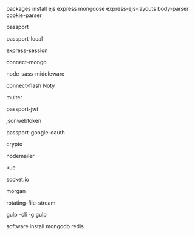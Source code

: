packages install 
ejs
express
mongoose
express-ejs-layouts
body-parser
cookie-parser

passport

passport-local

express-session

connect-mongo

node-sass-middleware
<!-- for notification -->
connect-flash
Noty
<!-- for photo and vedio  -->
multer
<!-- for api authrization -->
passport-jwt
<!-- generate an encrpyted token  -->
jsonwebtoken
<!-- for Third party authentication -->
passport-google-oauth
<!--for creating random unique passwords -->
crypto
<!-- for sending mail -->
nodemailer
<!-- for queue-ing delayed jobs  -->
kue

<!-- for chatting engine -->
socket.io
<!-- for storing logs in production  -->
morgan
<!-- for saving logs in file and delete in regular intevals-->
rotating-file-stream
<!-- for compressing projext for procduction -->
gulp -cli -g
gulp



software install
mongodb
redis